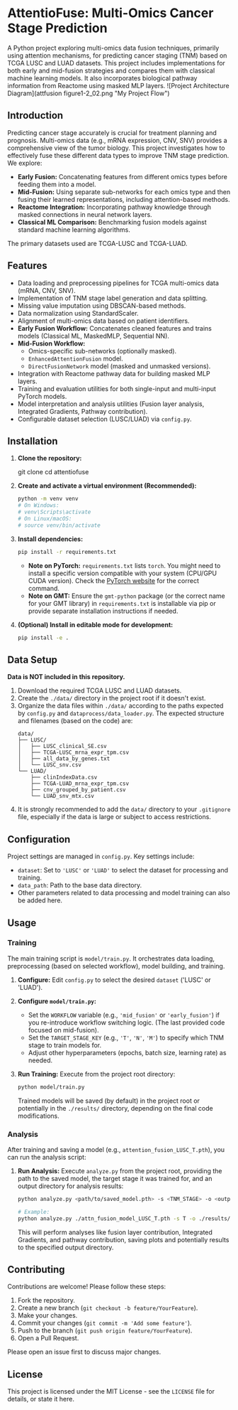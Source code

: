 # AttentioFuse: Multi-Omics Cancer Stage Prediction

A Python project exploring multi-omics data fusion techniques, primarily using attention mechanisms, for predicting cancer staging (TNM) based on TCGA LUSC and LUAD datasets. This project includes implementations for both early and mid-fusion strategies and compares them with classical machine learning models. It also incorporates biological pathway information from Reactome using masked MLP layers.
![Project Architecture Diagram](attfusion figure1-2_02.png "My Project Flow")
## Introduction

Predicting cancer stage accurately is crucial for treatment planning and prognosis. Multi-omics data (e.g., mRNA expression, CNV, SNV) provides a comprehensive view of the tumor biology. This project investigates how to effectively fuse these different data types to improve TNM stage prediction. We explore:

* **Early Fusion:** Concatenating features from different omics types before feeding them into a model.
* **Mid-Fusion:** Using separate sub-networks for each omics type and then fusing their learned representations, including attention-based methods.
* **Reactome Integration:** Incorporating pathway knowledge through masked connections in neural network layers.
* **Classical ML Comparison:** Benchmarking fusion models against standard machine learning algorithms.

The primary datasets used are TCGA-LUSC and TCGA-LUAD.

## Features

* Data loading and preprocessing pipelines for TCGA multi-omics data (mRNA, CNV, SNV).
* Implementation of TNM stage label generation and data splitting.
* Missing value imputation using DBSCAN-based methods.
* Data normalization using StandardScaler.
* Alignment of multi-omics data based on patient identifiers.
* **Early Fusion Workflow:** Concatenates cleaned features and trains models (Classical ML, MaskedMLP, Sequential NN).
* **Mid-Fusion Workflow:**
  * Omics-specific sub-networks (optionally masked).
  * `EnhancedAttentionFusion` model.
  * `DirectFusionNetwork` model (masked and unmasked versions).
* Integration with Reactome pathway data for building masked MLP layers.
* Training and evaluation utilities for both single-input and multi-input PyTorch models.
* Model interpretation and analysis utilities (Fusion layer analysis, Integrated Gradients, Pathway contribution).
* Configurable dataset selection (LUSC/LUAD) via `config.py`.

## Installation

1. **Clone the repository:**

   git clone [<GitHub URL>](https://github.com/YuHang-aw/AttentioFuse.git)
   cd attentiofuse
2. **Create and activate a virtual environment (Recommended):**

   ```bash
   python -m venv venv
   # On Windows:
   # venv\Scripts\activate
   # On Linux/macOS:
   # source venv/bin/activate
   ```
3. **Install dependencies:**

   ```bash
   pip install -r requirements.txt
   ```

   * **Note on PyTorch:** `requirements.txt` lists `torch`. You might need to install a specific version compatible with your system (CPU/GPU CUDA version). Check the [PyTorch website](https://pytorch.org/get-started/locally/) for the correct command.
   * **Note on GMT:** Ensure the `gmt-python` package (or the correct name for your GMT library) in `requirements.txt` is installable via pip or provide separate installation instructions if needed.
4. **(Optional) Install in editable mode for development:**

   ```bash
   pip install -e .
   ```

## Data Setup

**Data is NOT included in this repository.**

1. Download the required TCGA LUSC and LUAD datasets.
2. Create the `./data/` directory in the project root if it doesn't exist.
3. Organize the data files within `./data/` according to the paths expected by `config.py` and `dataprocess/data_loader.py`. The expected structure and filenames (based on the code) are:
   ```
   data/
   ├── LUSC/
   │   ├── LUSC_clinical_SE.csv
   │   ├── TCGA-LUSC_mrna_expr_tpm.csv
   │   ├── all_data_by_genes.txt
   │   └── LUSC_snv.csv
   └── LUAD/
       ├── clinIndexData.csv
       ├── TCGA-LUAD_mrna_expr_tpm.csv
       ├── cnv_grouped_by_patient.csv
       └── LUAD_snv_mtx.csv
   ```
4. It is strongly recommended to add the `data/` directory to your `.gitignore` file, especially if the data is large or subject to access restrictions.

## Configuration

Project settings are managed in `config.py`. Key settings include:

* `dataset`: Set to `'LUSC'` or `'LUAD'` to select the dataset for processing and training.
* `data_path`: Path to the base data directory.
* Other parameters related to data processing and model training can also be added here.

## Usage

### Training

The main training script is `model/train.py`. It orchestrates data loading, preprocessing (based on selected workflow), model building, and training.

1. **Configure:** Edit `config.py` to select the desired `dataset` ('LUSC' or 'LUAD').
2. **Configure `model/train.py`:**

   * Set the `WORKFLOW` variable (e.g., `'mid_fusion'` or `'early_fusion'`) if you re-introduce workflow switching logic. (The last provided code focused on mid-fusion).
   * Set the `TARGET_STAGE_KEY` (e.g., `'T'`, `'N'`, `'M'`) to specify which TNM stage to train models for.
   * Adjust other hyperparameters (epochs, batch size, learning rate) as needed.
3. **Run Training:** Execute from the project root directory:

   ```bash
   python model/train.py
   ```

   Trained models will be saved (by default) in the project root or potentially in the `./results/` directory, depending on the final code modifications.

### Analysis

After training and saving a model (e.g., `attention_fusion_LUSC_T.pth`), you can run the analysis script:

1. **Run Analysis:** Execute `analyze.py` from the project root, providing the path to the saved model, the target stage it was trained for, and an output directory for analysis results:

   ```bash
   python analyze.py <path/to/saved_model.pth> -s <TNM_STAGE> -o <output_directory_path>

   # Example:
   python analyze.py ./attn_fusion_model_LUSC_T.pth -s T -o ./results/LUSC_T_attn_analysis
   ```

   This will perform analyses like fusion layer contribution, Integrated Gradients, and pathway contribution, saving plots and potentially results to the specified output directory.

## Contributing

Contributions are welcome! Please follow these steps:

1. Fork the repository.
2. Create a new branch (`git checkout -b feature/YourFeature`).
3. Make your changes.
4. Commit your changes (`git commit -m 'Add some feature'`).
5. Push to the branch (`git push origin feature/YourFeature`).
6. Open a Pull Request.

Please open an issue first to discuss major changes.

## License

This project is licensed under the MIT License - see the `LICENSE` file for details, or state it here.
